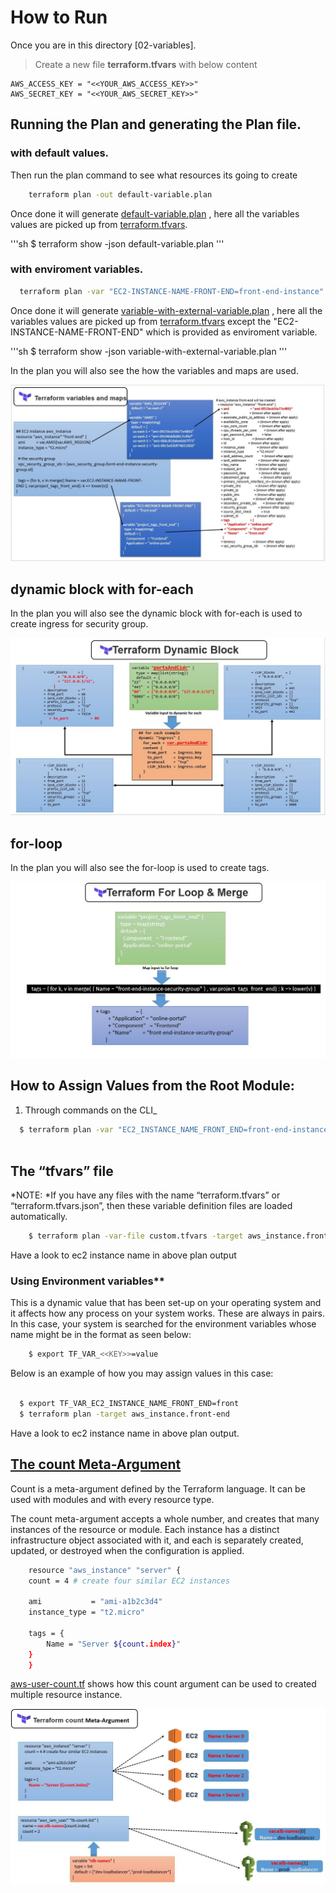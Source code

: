 # How to Run 

Once you are in this directory [02-variables]. 

> Create a new file **terraform.tfvars** with below content 
```note
AWS_ACCESS_KEY = "<<YOUR_AWS_ACCESS_KEY>>"
AWS_SECRET_KEY = "<<YOUR_AWS_SECRET_KEY>>" 
```

## Running the Plan and generating the Plan file.


### with default values.

Then run the plan command to see what resources its going to create

```sh
    terraform plan -out default-variable.plan
```

Once done it will generate [default-variable.plan](default-variable.plan) , here all the variables values are picked up 
from [terraform.tfvars](terraform.tfvars).

'''sh
    $ terraform show -json default-variable.plan
'''

### with enviroment variables.


```sh
  terraform plan -var "EC2-INSTANCE-NAME-FRONT-END=front-end-instance" -out variable-with-external-variable.plan
```

Once done it will generate [variable-with-external-variable.plan](variable-with-external-variable.plan) , here all the variables values are picked up from [terraform.tfvars](terraform.tfvars) except the "EC2-INSTANCE-NAME-FRONT-END" which is provided as enviroment variable. 

'''sh
    $ terraform show -json variable-with-external-variable.plan 
'''


In the plan you will also see the how the variables and maps are used.

![variables-map](../images/variables-map.JPG)


## dynamic block with for-each

In the plan you will also see the dynamic block with for-each is used to create ingress for security group.

![dynamic_for-each](../images/dynamic_for-each.JPG)

## for-loop

In the plan you will also see the  for-loop is used to create tags.

![for-loop-merge](../images/for-loop-merge.JPG)


## How to Assign Values from the Root Module:

1. Through commands on the CLI_

```sh
  $ terraform plan -var "EC2_INSTANCE_NAME_FRONT_END=front-end-instance" -target aws_instance.front-end
  
```

## The “tfvars” file
*NOTE: *If you have any files with the name “terraform.tfvars” or “terraform.tfvars.json”, then these variable definition files are loaded automatically.

```sh
    $ terraform plan -var-file custom.tfvars -target aws_instance.front-end
```

Have a look to ec2 instance name in above plan output


### Using Environment variables**

This is a dynamic value that has been set-up on your operating system and it affects how any process on your system works. These are always in pairs. In this case, your system is searched for the environment variables whose name might be in the format as seen below:

```sh
    $ export TF_VAR_<<KEY>>=value
```

Below is an example of how you may assign values in this case:

```sh

  $ export TF_VAR_EC2_INSTANCE_NAME_FRONT_END=front
  $ terraform plan -target aws_instance.front-end

```

Have a look to ec2 instance name in above plan output.

## [The count Meta-Argument](https://www.terraform.io/docs/language/meta-arguments/count.html#basic-syntax)

Count is a meta-argument defined by the Terraform language. It can be used with modules and with every resource type.

The count meta-argument accepts a whole number, and creates that many instances of the resource or module. Each instance has a distinct infrastructure object associated with it, and each is separately created, updated, or destroyed when the configuration is applied.

```sh
    resource "aws_instance" "server" {
    count = 4 # create four similar EC2 instances

    ami           = "ami-a1b2c3d4"
    instance_type = "t2.micro"

    tags = {
        Name = "Server ${count.index}"
    }
    }
```

[aws-user-count.tf](aws-user-count.tf) shows how this count argument can be used to created multiple resource instance.

![count-meta-argument.JPG](../images/count-meta-argument.JPG)
